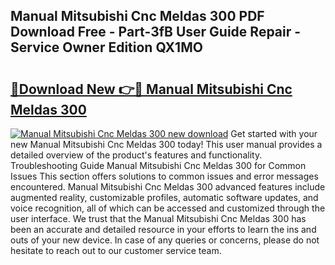 ## Manual Mitsubishi Cnc Meldas 300 PDF Download Free - Part-3fB User Guide Repair - Service Owner Edition QX1MO

# <h2><a href="http://bc47715.oget.top/?id=Manual+Mitsubishi+Cnc+Meldas+300">🔗Download New 👉🔴 Manual Mitsubishi Cnc Meldas 300</a></h2>

[![Manual Mitsubishi Cnc Meldas 300 new download](https://i.imgur.com/5g1atiW.png)](http://bc47715.oget.top/?id=Manual+Mitsubishi+Cnc+Meldas+300)
Get started with your new Manual Mitsubishi Cnc Meldas 300 today! This user manual provides a detailed overview of the product's features and functionality. Troubleshooting Guide Manual Mitsubishi Cnc Meldas 300 for Common Issues This section offers solutions to common issues and error messages encountered. Manual Mitsubishi Cnc Meldas 300 advanced features include augmented reality, customizable profiles, automatic software updates, and voice recognition, all of which can be accessed and customized through the user interface. We trust that the Manual Mitsubishi Cnc Meldas 300 has been an accurate and detailed resource in your efforts to learn the ins and outs of your new device. In case of any queries or concerns, please do not hesitate to reach out to our customer service team.
